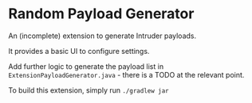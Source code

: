 # Random Payload Generator

An (incomplete) extension to generate Intruder payloads.

It provides a basic UI to configure settings.

Add further logic to generate the payload list in `ExtensionPayloadGenerator.java` - there is a TODO at the relevant point.

To build this extension, simply run `./gradlew jar`
